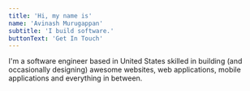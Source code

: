 ```yaml
---
title: 'Hi, my name is'
name: 'Avinash Murugappan'
subtitle: 'I build software.'
buttonText: 'Get In Touch'
---
```


I'm a software engineer based in United States skilled in building (and occasionally designing) awesome websites, web applications, mobile applications and everything in between.

